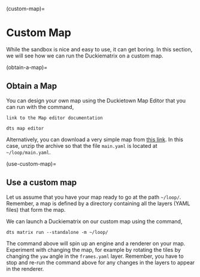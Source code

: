 (custom-map)=
# Custom Map

While the sandbox is nice and easy to use, it can get boring.
In this section, we will see how we can run the Duckiematrix on a custom map.


(obtain-a-map)=
## Obtain a Map

You can design your own map using the Duckietown Map Editor that you can run with the
command,

```{todo}
link to the Map editor documentation
```

```shell
dts map editor
```


Alternatively, you can download a very simple map from
[this link](https://duckietown-public-storage.s3.amazonaws.com/assets/duckiematrix/maps/loop.zip).
In this case, unzip the archive so that the file `main.yaml` is located at `~/loop/main.yaml`.



(use-custom-map)=
## Use a custom map

Let us assume that you have your map ready to go at the path `~/loop/`.
Remember, a map is defined by a directory containing all the layers (YAML files)
that form the map.

We can launch a Duckiematrix on our custom map using the command,

```shell
dts matrix run --standalone -m ~/loop/
```


The command above will spin up an engine and a renderer on your map.
Experiment with changing the map, for example by rotating the tiles by changing the `yaw`
angle in the `frames.yaml` layer.
Remember, you have to stop and re-run the command above for any changes in the layers to
appear in the renderer.
